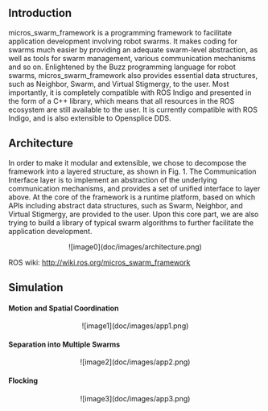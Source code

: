 ## Introduction
micros_swarm_framework is a programming framework to facilitate application development involving robot swarms. It makes coding for swarms much easier by providing an adequate swarm-level abstraction, as well as tools for swarm management, various communication mechanisms and so on. Enlightened by the Buzz programming language for robot swarms, micros_swarm_framework also provides essential data structures, such as Neighbor, Swarm, and Virtual Stigmergy, to the user. Most importantly, it is completely compatible with ROS Indigo and presented in the form of a C++ library, which means that all resources in the ROS ecosystem are still available to the user. It is currently compatible with ROS Indigo, and is also extensible to Opensplice DDS.

## Architecture
In order to make it modular and extensible, we chose to decompose the framework into a layered structure, as shown in Fig. 1. The Communication Interface layer is to implement an abstraction of the underlying communication mechanisms, and provides a set of unified interface to layer above. At the core of the framework is a runtime platform, based on which APIs including abstract data structures, such as Swarm, Neighbor, and Virtual Stigmergy, are provided to the user. Upon this core part, we are also trying to build a library of typical swarm algorithms to further facilitate the application development.

<center>
![image0](doc/images/architecture.png)
</center>

ROS wiki:  http://wiki.ros.org/micros_swarm_framework

## Simulation
#### Motion and Spatial Coordination
<center>
![image1](doc/images/app1.png)
</center>

#### Separation into Multiple Swarms
<center>
![image2](doc/images/app2.png)
</center>

#### Flocking
<center>
![image3](doc/images/app3.png)
</center>
